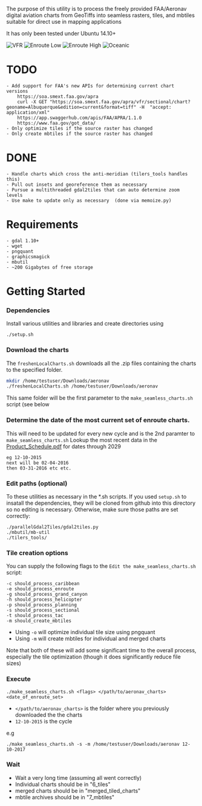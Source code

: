 The purpose of this utility is to process the freely provided FAA/Aeronav
digital aviation charts from GeoTiffs into seamless rasters, tiles, and mbtiles suitable for
direct use in mapping applications

It has only been tested under Ubuntu 14.10+

![VFR](https://raw.github.com/jlmcgraw/aviationCharts/master/Screenshots/VFR.png)
![Enroute Low](https://raw.github.com/jlmcgraw/aviationCharts/master/Screenshots/IFR_Low.png)
![Enroute High](https://raw.github.com/jlmcgraw/aviationCharts/master/Screenshots/IFR_High.png)
![Oceanic](https://raw.github.com/jlmcgraw/aviationCharts/master/Screenshots/Oceanic.png)

# TODO
	- Add support for FAA's new APIs for determining current chart versions
		https://soa.smext.faa.gov/apra
		curl -X GET "https://soa.smext.faa.gov/apra/vfr/sectional/chart?geoname=Albuquerque&edition=current&format=tiff" -H  "accept: application/xml"
		https://app.swaggerhub.com/apis/FAA/APRA/1.1.0
		https://www.faa.gov/got_data/
    - Only optimize tiles if the source raster has changed
    - Only create mbtiles if the source raster has changed
    
# DONE
    - Handle charts which cross the anti-meridian (tilers_tools handles this)
    - Pull out insets and georeference them as necessary
    - Pursue a multithreaded gdal2tiles that can auto determine zoom levels
    - Use make to update only as necessary  (done via memoize.py)
        
# Requirements
    - gdal 1.10+
    - wget
    - pngquant 
    - graphicsmagick 
    - mbutil 
    - ~200 Gigabytes of free storage
    
# Getting Started

### Dependencies
Install various utilities and libraries and create directories using
```
./setup.sh
```

### Download the charts

The `freshenLocalCharts.sh` downloads all the .zip files containing the charts to the specified folder. 

```bash
mkdir /home/testuser/Downloads/aeronav
./freshenLocalCharts.sh /home/testuser/Downloads/aeronav
```

This same folder will be the first parameter to the `make_seamless_charts.sh` script (see below

    
### Determine the date of the most current set of enroute charts.  

This will need to be updated for every new cycle and is the 2nd paramter to `make_seamless_charts.sh` Lookup the most recent data in the [Product_Schedule.pdf](http://www.faa.gov/air_traffic/flight_info/aeronav/productcatalog/doles/media/Product_Schedule.pdf) for dates through 2029

```
eg 12-10-2015
next will be 02-04-2016
then 03-31-2016 etc etc.
```

### Edit paths (optional)
To these utilities as necessary in the *.sh scripts. If you used `setup.sh` to insatall the dependencies, they will be cloned from github into this directory so no editing is  necessary. Otherwise, make sure those paths are set correctly:

```
./parallelGdal2Tiles/gdal2tiles.py
./mbutil/mb-util
./tilers_tools/
```
### Tile creation options

You can supply the following flags to the `Edit the make_seamless_charts.sh` script:

```
-c should_process_caribbean
-e should_process_enroute
-g should_process_grand_canyon
-h should_process_helicopter
-p should_process_planning
-s should_process_sectional
-t should_process_tac
-m should_create_mbtiles

```

- Using `-o` will optimize individual tile size using pngquant
- Using `-m` will create mbtiles for individual and merged charts
    
Note that both of these will add some significant time to the overall process, especially the tile optimization (though it does significantly reduce file sizes)

### Execute 


```
./make_seamless_charts.sh <flags> </path/to/aeronav_charts> <date_of_enroute_set>
```

- `</path/to/aeronav_charts>` is the folder where you previously downloaded the the charts
- `12-10-2015` is the cycle 

e.g

```
./make_seamless_charts.sh -s -m /home/testuser/Downloads/aeronav 12-10-2017
```

### Wait 

- Wait a very long time (assuming all went correctly)
- Individual charts should be in "6_tiles"
- merged charts should be in "merged_tiled_charts"
- mbtile archives should be in "7_mbtiles"
